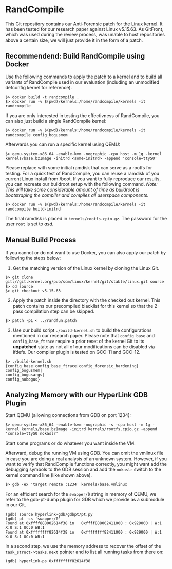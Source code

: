 # RandCompile

This Git repository contains our Anti-Forensic patch for the Linux kernel. 
It has been tested for our research paper against Linux v5.15.63. 
As GitFront, which was used during the review process, was unable to host repositories above a certain size, we will just provide it in the form of a patch.

## Recommendend: Build RandCompile using Docker

Use the following commands to apply the patch to a kernel and to build all variants of RandCompile used in our evaluation (including an unmodified defconfig kernel for reference).

```
$> docker build -t randcompile .
$> docker run -v $(pwd)/kernels:/home/randcompile/kernels -it randcompile
```

If you are only interested in testing the effectivness of RandCompile, you can also just build a single RandCompile kernel:

```
$> docker run -v $(pwd)/kernels:/home/randcompile/kernels -it randcompile config_bogusmem
```

Afterwards you can run a specific kernel using QEMU:

```
$> qemu-system-x86_64 -enable-kvm -nographic -cpu host -m 1g -kernel kernels/base.bzImage -initrd <some-initrd> -append 'console=ttyS0'
```

Please replace *<some-initrd>* with some initial ramdisk that can serve as a rootfs for testing. 
For a quick test of RandCompile, you can reuse a ramdisk of you current Linux install from /boot. 
If you want to fully reproduce our results, you can recreate our buildroot setup with the following command. *Note: This will take some considerable amount of time as buildroot is bootstraping the compiler and compiles all userspace components.*

```
$> docker run -v $(pwd)/kernels:/home/randcompile/kernels -it randcompile build-initrd
```

The final ramdisk is placed in ```kernels/rootfs.cpio.gz```. The password for the user ```root``` is set to *asd*.

## Manual Build Process

If you cannot or do not want to use Docker, you can also apply our patch by following the steps below:

1. Get the matching version of the Linux kernel by cloning the Linux Git.

```
$> git clone git://git.kernel.org/pub/scm/linux/kernel/git/stable/linux.git source
$> cd source
$> git checkout v5.15.63
```

2. Apply the patch inside the directory with the checked out kernel. This patch contains our precompiled blacklist for this kernel so that the 2-pass compilation step can be skipped.


```
$> patch -p1 < ../randfun.patch
```

3. Use our build script `./build-kernel.sh` to build the configurations mentioned in our research paper. Please note that `config_base` and `config_base_ftrace` require a prior reset of the kernel Git to its **unpatched** state as not all of our modifications can be disabled via ifdefs. Our compiler plugin is tested on GCC-11 and GCC-12.

```
$> ./build-kernel.sh {config_base|config_base_ftrace|config_forensic_hardening|
config_bogusmem|
config_bogusargs|
config_nobogus}
```

## Analyzing Memory with our HyperLink GDB Plugin

Start QEMU (allowing connections from GDB on port 1234):
```
$> qemu-system-x86_64 -enable-kvm -nographic -s -cpu host -m 1g -kernel kernels/base.bzImage -initrd kernels/rootfs.cpio.gz -append 'console=ttyS0 nokaslr'
```

Start some programs or do whatever you want inside the VM. 

Afterward, debug the running VM using GDB. You can omit the vmlinux file in case you are doing a real analysis of an unknown system. However, if you want to verify that RandCompile functions correctly, you might want add the debugging symbols to the GDB session and add the ```nokaslr``` switch to the kernel command line (like shown above).

```
$> gdb -ex 'target remote :1234' kernels/base.vmlinux
```

For an efficient search for the ```swapper/0``` string in memory of QEMU, we refer to the gdb-pt-dump plugin for GDB which we provide as a submodule in our Git.

```
(gdb) source hyperlink-gdb/gdbpt/pt.py
(gdb) pt -ss 'swapper/0'
Found at 0xffff888002614f38 in   0xffff888002411000 : 0x929000 | W:1 X:0 S:1 UC:0 WB:1
Found at 0xffffffff82614f38 in   0xffffffff82411000 : 0x929000 | W:1 X:0 S:1 UC:0 WB:1
```

In a second step, we use the memory address to recover the offset of the ```task_struct->tasks.next``` pointer and to list all running tasks from there on:

```
(gdb) hyperlink-ps 0xffffffff82614f38
```
